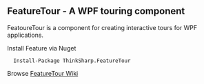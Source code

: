 ## FeatureTour - A WPF touring component

FeatoureTour is a component for creating interactive tours for WPF applications.

Install Feature via Nuget

      Install-Package ThinkSharp.FeatureTour 

Browse [FeatureTour Wiki](https://github.com/JanDotNet/ThinkSharp.FeatureTour/wiki)
